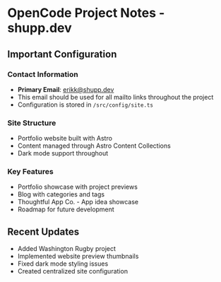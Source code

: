 # OpenCode Project Notes - shupp.dev

## Important Configuration

### Contact Information
- **Primary Email**: erikk@shupp.dev
- This email should be used for all mailto links throughout the project
- Configuration is stored in `/src/config/site.ts`

### Site Structure
- Portfolio website built with Astro
- Content managed through Astro Content Collections
- Dark mode support throughout

### Key Features
- Portfolio showcase with project previews
- Blog with categories and tags
- Thoughtful App Co. - App idea showcase
- Roadmap for future development

## Recent Updates
- Added Washington Rugby project
- Implemented website preview thumbnails
- Fixed dark mode styling issues
- Created centralized site configuration